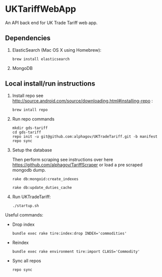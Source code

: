 # UKTariffWebApp

An API back end for UK Trade Tariff web app.

## Dependencies

1. ElasticSearch (Mac OS X using Homebrew):

    ```
    brew install elasticsearch
    ```
2. MongoDB

## Local install/run instructions

1. Install repo see http://source.android.com/source/downloading.html#installing-repo :

    ```
    brew intall repo
    ```

2. Run repo commands

    ```
    mkdir gds-tariff
    cd gds-tariff
    repo init -u git@github.com:alphagov/UKTradeTariff.git -b manifest
    repo sync
    ```

3. Setup the database

    Then perform scraping see instructions over here https://github.com/alphagov/TariffScraper or load a pre scraped mongodb dump.

    ```
    rake db:mongoid:create_indexes

    rake db:update_duties_cache
    ````

4. Run UKTradeTariff:

    ```
    ./startup.sh
    ```

Useful commands:

* Drop index

    ```
    bundle exec rake tire:index:drop INDEX='commodities'
    ```

* Reindex

    ```
    bundle exec rake environment tire:import CLASS='Commodity'
    ```

* Sync all repos

    ```
    repo sync
    ```
